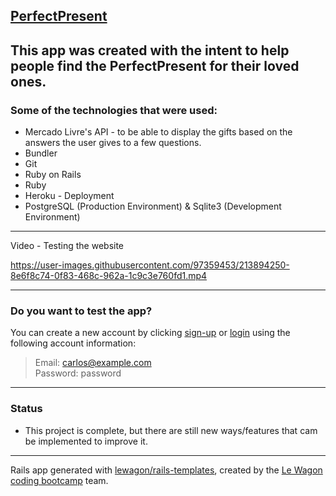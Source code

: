 [**PerfectPresent**](https://quiet-island-65599.herokuapp.com/)
--
This app was created with the intent to help people find the PerfectPresent for their loved ones.
--
### Some of the technologies that were used:
* Mercado Livre's API - to be able to display the gifts based on the answers the user gives to a few questions.
* Bundler
* Git
* Ruby on Rails
* Ruby
* Heroku - Deployment
* PostgreSQL (Production Environment) & Sqlite3 (Development Environment)
---
Video - Testing the website


https://user-images.githubusercontent.com/97359453/213894250-8e6f8c74-0f83-468c-962a-1c9c3e760fd1.mp4


---
### Do you want to test the app?
You can create a new account by clicking [sign-up](https://quiet-island-65599.herokuapp.com/users/sign_up) or [login](https://quiet-island-65599.herokuapp.com/users/sign_in) using the following account information:
> Email: carlos@example.com\
> Password: password
---
### Status
* This project is complete, but there are still new ways/features that cam be implemented to improve it.
---
Rails app generated with [lewagon/rails-templates](https://github.com/lewagon/rails-templates), created by the [Le Wagon coding bootcamp](https://www.lewagon.com) team.

